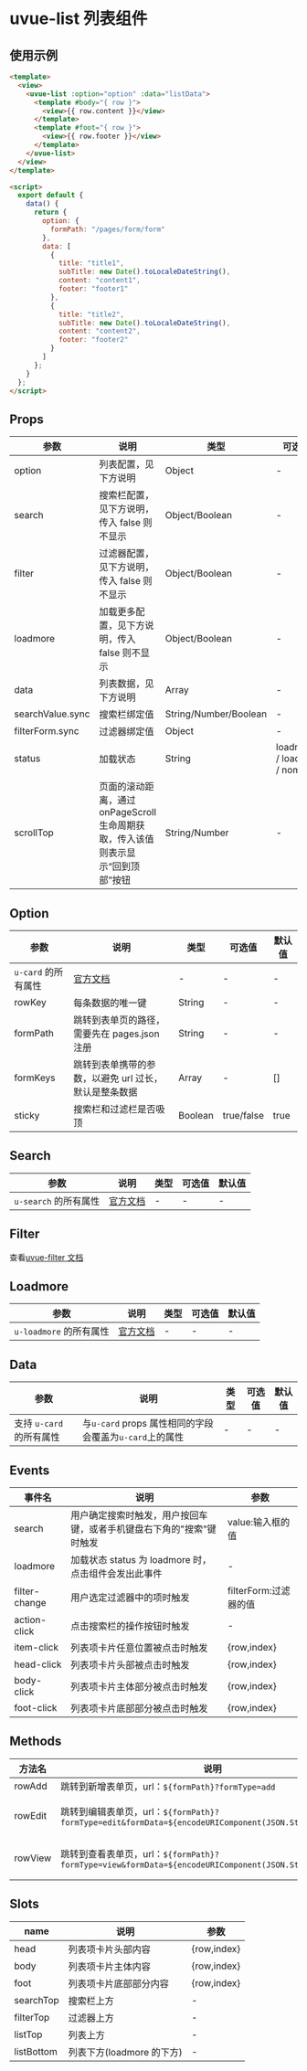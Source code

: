 # uvue-list 列表组件

## 使用示例

```html
<template>
  <view>
    <uvue-list :option="option" :data="listData">
      <template #body="{ row }">
        <view>{{ row.content }}</view>
      </template>
      <template #foot="{ row }">
        <view>{{ row.footer }}</view>
      </template>
    </uvue-list>
  </view>
</template>

<script>
  export default {
    data() {
      return {
        option: {
          formPath: "/pages/form/form"
        },
        data: [
          {
            title: "title1",
            subTitle: new Date().toLocaleDateString(),
            content: "content1",
            footer: "footer1"
          },
          {
            title: "title2",
            subTitle: new Date().toLocaleDateString(),
            content: "content2",
            footer: "footer2"
          }
        ]
      };
    }
  };
</script>
```

## Props

| 参数 | 说明 | 类型 | 可选值 | 默认值 |
| --- | --- | --- | --- | --- |
| option | 列表配置，见下方说明 | Object | - | - |
| search | 搜索栏配置，见下方说明，传入 false 则不显示 | Object/Boolean | - | {} |
| filter | 过滤器配置，见下方说明，传入 false 则不显示 | Object/Boolean | - | {} |
| loadmore | 加载更多配置，见下方说明，传入 false 则不显示 | Object/Boolean | - | {} |
| data | 列表数据，见下方说明 | Array | - | - |
| searchValue.sync | 搜索栏绑定值 | String/Number/Boolean | - | - |
| filterForm.sync | 过滤器绑定值 | Object | - | - |
| status | 加载状态 | String | loadmore / loading / nomore | loadmore |
| scrollTop | 页面的滚动距离，通过 onPageScroll 生命周期获取，传入该值则表示显示“回到顶部”按钮 | String/Number | - | 0 |

## Option

| 参数                | 说明                                                       | 类型    | 可选值     | 默认值 |
| ------------------- | ---------------------------------------------------------- | ------- | ---------- | ------ |
| `u-card` 的所有属性 | [官方文档](https://uviewui.com/components/card.html#props) | -       | -          | -      |
| rowKey              | 每条数据的唯一键                                           | String  | -          | -      |
| formPath            | 跳转到表单页的路径，需要先在 pages.json 注册               | String  | -          | -      |
| formKeys            | 跳转到表单携带的参数，以避免 url 过长，默认是整条数据      | Array   | -          | []     |
| sticky              | 搜索栏和过滤栏是否吸顶                                     | Boolean | true/false | true   |

## Search

| 参数                  | 说明                                                         | 类型 | 可选值 | 默认值 |
| --------------------- | ------------------------------------------------------------ | ---- | ------ | ------ |
| `u-search` 的所有属性 | [官方文档](https://uviewui.com/components/search.html#props) | -    | -      | -      |

## Filter

查看[uvue-filter 文档](https://github.com/SoulLyoko/uvue-crud/blob/master/uvue-crud/components/uvue-filter/README.md)

## Loadmore

| 参数                    | 说明                                                         | 类型 | 可选值 | 默认值 |
| ----------------------- | ------------------------------------------------------------ | ---- | ------ | ------ |
| `u-loadmore` 的所有属性 | [官方文档](https://uviewui.com/components/search.html#props) | -    | -      | -      |

## Data

| 参数                     | 说明                                                    | 类型 | 可选值 | 默认值 |
| ------------------------ | ------------------------------------------------------- | ---- | ------ | ------ |
| 支持 `u-card` 的所有属性 | 与`u-card` props 属性相同的字段会覆盖为`u-card`上的属性 | -    | -      | -      |

## Events

| 事件名        | 说明                                                                 | 参数                  |
| ------------- | -------------------------------------------------------------------- | --------------------- |
| search        | 用户确定搜索时触发，用户按回车键，或者手机键盘右下角的"搜索"键时触发 | value:输入框的值      |
| loadmore      | 加载状态 status 为 loadmore 时，点击组件会发出此事件                 | -                     |
| filter-change | 用户选定过滤器中的项时触发                                           | filterForm:过滤器的值 |
| action-click  | 点击搜索栏的操作按钮时触发                                           | -                     |
| item-click    | 列表项卡片任意位置被点击时触发                                       | {row,index}           |
| head-click    | 列表项卡片头部被点击时触发                                           | {row,index}           |
| body-click    | 列表项卡片主体部分被点击时触发                                       | {row,index}           |
| foot-click    | 列表项卡片底部部分被点击时触发                                       | {row,index}           |

## Methods

| 方法名 | 说明 | 参数 |
| --- | --- | --- |
| rowAdd | 跳转到新增表单页，url：`${formPath}?formType=add` | - |
| rowEdit | 跳转到编辑表单页，url：`${formPath}?formType=edit&formData=${encodeURIComponent(JSON.Stringify(row))}` | row:行数据 |
| rowView | 跳转到查看表单页，url：`${formPath}?formType=view&formData=${encodeURIComponent(JSON.Stringify(row))}` | row:行数据 |

## Slots

| name       | 说明                      | 参数        |
| ---------- | ------------------------- | ----------- |
| head       | 列表项卡片头部内容        | {row,index} |
| body       | 列表项卡片主体内容        | {row,index} |
| foot       | 列表项卡片底部部分内容    | {row,index} |
| searchTop  | 搜索栏上方                | -           |
| filterTop  | 过滤器上方                | -           |
| listTop    | 列表上方                  | -           |
| listBottom | 列表下方(loadmore 的下方) | -           |
